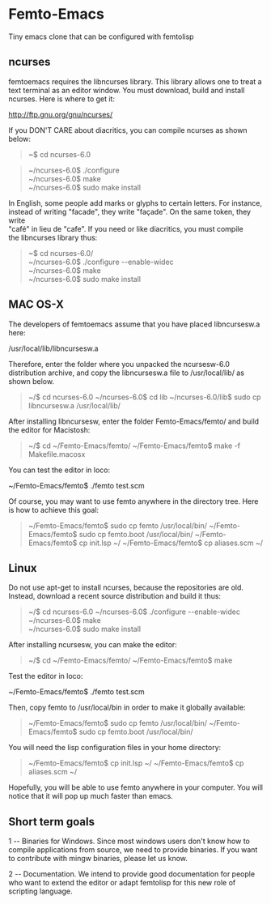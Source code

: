 # Femto-Emacs
Tiny emacs clone that can be configured with femtolisp 

## ncurses
femtoemacs requires the libncurses library. This library allows one to treat
a text terminal as an editor window. You must download, build and install 
ncurses.  Here is where to get it:                                                    
                                                                            
http://ftp.gnu.org/gnu/ncurses/                                             
                                                                            
If you DON'T CARE about diacritics, you can compile ncurses as shown below:                                          

> ~$ cd ncurses-6.0 

> ~/ncurses-6.0$ ./configure                                                                 
> ~/ncurses-6.0$ make                                                                        
> ~/ncurses-6.0$ sudo make install                                                           
                                                                            
In English, some people add marks or glyphs to certain letters. For instance,                                    
instead of writing "facade", they write "façade". On the same token, they write                                     
"café" in lieu de "cafe". If you need or like diacritics, you must compile                                        
the libncurses library thus:                                                

> ~$ cd ncurses-6.0/                                                                            
> ~/ncurses-6.0$ ./configure --enable-widec                                                  
> ~/ncurses-6.0$ make                                                                        
> ~/ncurses-6.0$ sudo make install  

## MAC OS-X
The developers of femtoemacs assume that you have placed libncursesw.a here:

/usr/local/lib/libncursesw.a 
            
Therefore, enter the folder where you unpacked the ncursesw-6.0 distribution
archive, and copy the libncursesw.a file to /usr/local/lib/ as shown below.

> ~/$ cd ncurses-6.0
> ~/ncurses-6.0$ cd lib
> ~/ncurses-6.0/lib$ sudo cp libncursesw.a /usr/local/lib/

After installing libncursesw, enter the folder Femto-Emacs/femto/ and build
the editor for Macistosh:

> ~/$ cd ~/Femto-Emacs/femto/
> ~/Femto-Emacs/femto$ make -f Makefile.macosx

You can test the editor in loco:

~/Femto-Emacs/femto$ ./femto test.scm

Of course, you may want to use femto anywhere in the directory tree.
Here is how to achieve this goal:

> ~/Femto-Emacs/femto$ sudo cp femto /usr/local/bin/
> ~/Femto-Emacs/femto$ sudo cp femto.boot /usr/local/bin/
> ~/Femto-Emacs/femto$ cp init.lsp ~/
> ~/Femto-Emacs/femto$ cp aliases.scm ~/


## Linux

Do not use apt-get to install ncurses, because the repositories are old.
Instead, download a recent source distribution and build it thus:

> ~/$ cd ncurses-6.0
> ~/ncurses-6.0$ ./configure --enable-widec                                                  
> ~/ncurses-6.0$ make                                                                        
> ~/ncurses-6.0$ sudo make install

After installing ncursesw, you can make the editor:

> ~/$ cd ~/Femto-Emacs/femto/
> ~/Femto-Emacs/femto$ make

Test the editor in loco:

~/Femto-Emacs/femto$ ./femto test.scm

Then, copy femto to /usr/local/bin in order to make it globally available:

> ~/Femto-Emacs/femto$ sudo cp femto /usr/local/bin/
> ~/Femto-Emacs/femto$ sudo cp femto.boot /usr/local/bin/

You will need the lisp configuration files in your home directory:

> ~/Femto-Emacs/femto$ cp init.lsp ~/
> ~/Femto-Emacs/femto$ cp aliases.scm ~/

Hopefully, you will be able to use femto anywhere in your computer.
You will notice that it will pop up much faster than emacs.

## Short term goals

1 -- Binaries for Windows. Since most windows users don't know how to
     compile applications from source, we need to provide binaries.
     If you want to contribute with mingw binaries, please let us know.

2 -- Documentation. We intend to provide good documentation for people
     who want to extend the editor or adapt femtolisp for this new role
     of scripting language.
     
  
